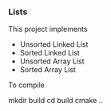 ### Lists ###

This project implements

* Unsorted Linked List
* Sorted Linked List
* Unsorted Array List
* Sorted Array List

To compile

  mkdir build
  cd build
  cmake ..
